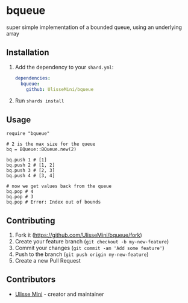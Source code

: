 # bqueue

super simple implementation of a bounded queue, using an underlying array

## Installation

1. Add the dependency to your `shard.yml`:

   ```yaml
   dependencies:
     bqueue:
       github: UlisseMini/bqueue
   ```

2. Run `shards install`

## Usage

```crystal
require "bqueue"

# 2 is the max size for the queue
bq = BQueue::BQueue.new(2)

bq.push 1 # [1]
bq.push 2 # [1, 2]
bq.push 3 # [2, 3]
bq.push 4 # [3, 4]

# now we get values back from the queue
bq.pop # 4
bq.pop # 3
bq.pop # Error: Index out of bounds
```

## Contributing

1. Fork it (<https://github.com/UlisseMini/bqueue/fork>)
2. Create your feature branch (`git checkout -b my-new-feature`)
3. Commit your changes (`git commit -am 'Add some feature'`)
4. Push to the branch (`git push origin my-new-feature`)
5. Create a new Pull Request

## Contributors

- [Ulisse Mini](https://github.com/UlisseMini) - creator and maintainer
